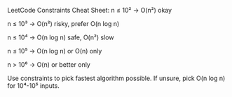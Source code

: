 LeetCode Constraints Cheat Sheet:
n ≤ 10² → O(n²) okay

n ≤ 10³ → O(n²) risky, prefer O(n log n)

n ≤ 10⁴ → O(n log n) safe, O(n²) slow

n ≤ 10⁵ → O(n log n) or O(n) only

n > 10⁶ → O(n) or better only

Use constraints to pick fastest algorithm possible. If unsure, pick O(n log n) for 10⁴-10⁵ inputs.
